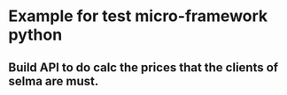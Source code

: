 # Example for test micro-framework python 

## Build API to do calc the prices that the clients of selma are must.
